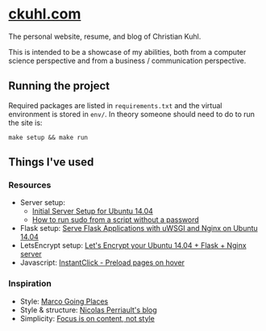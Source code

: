 # [ckuhl.com](https://ckuhl.com/)
The personal website, resume, and blog of Christian Kuhl.

This is intended to be a showcase of my abilities, both from a computer
science perspective and from a business / communication perspective.


## Running the project
Required packages are listed in `requirements.txt` and the virtual
environment is stored in `env/`. In theory someone should need to do to run
the site is:

    make setup && make run


## Things I've used
### Resources
- Server setup:
	- [Initial Server Setup for Ubuntu 14.04 ](https://www.digitalocean.com/community/tutorials/initial-server-setup-with-ubuntu-14-04)
	- [How to run sudo from a script without a password](http://askubuntu.com/questions/155791/)
- Flask setup: [Serve Flask Applications with uWSGI and Nginx on Ubuntu 14.04](https://www.digitalocean.com/community/tutorials/how-to-serve-flask-applications-with-uwsgi-and-nginx-on-ubuntu-14-04)
- LetsEncrypt setup: [Let's Encrypt your Ubuntu 14.04 + Flask + Nginx server](https://hjlog.me/post/177)
- Javascript: [InstantClick - Preload pages on hover](http://instantclick.io/)


### Inspiration
- Style: [Marco Going Places](http://www.marcogoingplaces.com/home/trekking-to-chota-bangal)
- Style & structure: [Nicolas Perriault's blog](https://nicolas.perriault.net/)
- Simplicity: [Focus is on content, not style](http://rudenoise.uk/)

